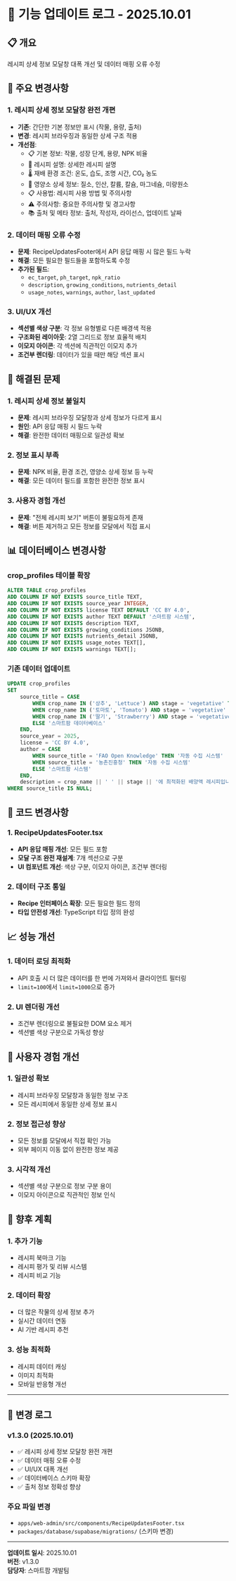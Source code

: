 # 🚀 기능 업데이트 로그 - 2025.10.01

## 📋 개요
레시피 상세 정보 모달창 대폭 개선 및 데이터 매핑 오류 수정

## 🔧 주요 변경사항

### 1. 레시피 상세 정보 모달창 완전 개편
- **기존**: 간단한 기본 정보만 표시 (작물, 용량, 출처)
- **변경**: 레시피 브라우징과 동일한 상세 구조 적용
- **개선점**:
  - 📋 기본 정보: 작물, 성장 단계, 용량, NPK 비율
  - 📝 레시피 설명: 상세한 레시피 설명
  - 🌡️ 재배 환경 조건: 온도, 습도, 조명 시간, CO₂ 농도
  - 🧪 영양소 상세 정보: 질소, 인산, 칼륨, 칼슘, 마그네슘, 미량원소
  - 📋 사용법: 레시피 사용 방법 및 주의사항
  - ⚠️ 주의사항: 중요한 주의사항 및 경고사항
  - 📚 출처 및 메타 정보: 출처, 작성자, 라이선스, 업데이트 날짜

### 2. 데이터 매핑 오류 수정
- **문제**: RecipeUpdatesFooter에서 API 응답 매핑 시 많은 필드 누락
- **해결**: 모든 필요한 필드들을 포함하도록 수정
- **추가된 필드**:
  - `ec_target`, `ph_target`, `npk_ratio`
  - `description`, `growing_conditions`, `nutrients_detail`
  - `usage_notes`, `warnings`, `author`, `last_updated`

### 3. UI/UX 개선
- **섹션별 색상 구분**: 각 정보 유형별로 다른 배경색 적용
- **구조화된 레이아웃**: 2열 그리드로 정보 효율적 배치
- **이모지 아이콘**: 각 섹션에 직관적인 이모지 추가
- **조건부 렌더링**: 데이터가 있을 때만 해당 섹션 표시

## 🐛 해결된 문제

### 1. 레시피 상세 정보 불일치
- **문제**: 레시피 브라우징 모달창과 상세 정보가 다르게 표시
- **원인**: API 응답 매핑 시 필드 누락
- **해결**: 완전한 데이터 매핑으로 일관성 확보

### 2. 정보 표시 부족
- **문제**: NPK 비율, 환경 조건, 영양소 상세 정보 등 누락
- **해결**: 모든 데이터 필드를 포함한 완전한 정보 표시

### 3. 사용자 경험 개선
- **문제**: "전체 레시피 보기" 버튼이 불필요하게 존재
- **해결**: 버튼 제거하고 모든 정보를 모달에서 직접 표시

## 📊 데이터베이스 변경사항

### crop_profiles 테이블 확장
```sql
ALTER TABLE crop_profiles 
ADD COLUMN IF NOT EXISTS source_title TEXT,
ADD COLUMN IF NOT EXISTS source_year INTEGER,
ADD COLUMN IF NOT EXISTS license TEXT DEFAULT 'CC BY 4.0',
ADD COLUMN IF NOT EXISTS author TEXT DEFAULT '스마트팜 시스템',
ADD COLUMN IF NOT EXISTS description TEXT,
ADD COLUMN IF NOT EXISTS growing_conditions JSONB,
ADD COLUMN IF NOT EXISTS nutrients_detail JSONB,
ADD COLUMN IF NOT EXISTS usage_notes TEXT[],
ADD COLUMN IF NOT EXISTS warnings TEXT[];
```

### 기존 데이터 업데이트
```sql
UPDATE crop_profiles 
SET 
    source_title = CASE 
        WHEN crop_name IN ('상추', 'Lettuce') AND stage = 'vegetative' THEN 'FAO Open Knowledge'
        WHEN crop_name IN ('토마토', 'Tomato') AND stage = 'vegetative' THEN 'FAO Open Knowledge'
        WHEN crop_name IN ('딸기', 'Strawberry') AND stage = 'vegetative' THEN '농촌진흥청'
        ELSE '스마트팜 데이터베이스'
    END,
    source_year = 2025,
    license = 'CC BY 4.0',
    author = CASE 
        WHEN source_title = 'FAO Open Knowledge' THEN '자동 수집 시스템'
        WHEN source_title = '농촌진흥청' THEN '자동 수집 시스템'
        ELSE '스마트팜 시스템'
    END,
    description = crop_name || ' ' || stage || '에 최적화된 배양액 레시피입니다.'
WHERE source_title IS NULL;
```

## 🔄 코드 변경사항

### 1. RecipeUpdatesFooter.tsx
- **API 응답 매핑 개선**: 모든 필드 포함
- **모달 구조 완전 재설계**: 7개 섹션으로 구분
- **UI 컴포넌트 개선**: 색상 구분, 이모지 아이콘, 조건부 렌더링

### 2. 데이터 구조 통일
- **Recipe 인터페이스 확장**: 모든 필요한 필드 정의
- **타입 안전성 개선**: TypeScript 타입 정의 완성

## 📈 성능 개선

### 1. 데이터 로딩 최적화
- API 호출 시 더 많은 데이터를 한 번에 가져와서 클라이언트 필터링
- `limit=100`에서 `limit=1000`으로 증가

### 2. UI 렌더링 개선
- 조건부 렌더링으로 불필요한 DOM 요소 제거
- 섹션별 색상 구분으로 가독성 향상

## 🎯 사용자 경험 개선

### 1. 일관성 확보
- 레시피 브라우징 모달창과 동일한 정보 구조
- 모든 레시피에서 동일한 상세 정보 표시

### 2. 정보 접근성 향상
- 모든 정보를 모달에서 직접 확인 가능
- 외부 페이지 이동 없이 완전한 정보 제공

### 3. 시각적 개선
- 섹션별 색상 구분으로 정보 구분 용이
- 이모지 아이콘으로 직관적인 정보 인식

## 🔮 향후 계획

### 1. 추가 기능
- 레시피 북마크 기능
- 레시피 평가 및 리뷰 시스템
- 레시피 비교 기능

### 2. 데이터 확장
- 더 많은 작물의 상세 정보 추가
- 실시간 데이터 연동
- AI 기반 레시피 추천

### 3. 성능 최적화
- 레시피 데이터 캐싱
- 이미지 최적화
- 모바일 반응형 개선

---

## 📝 변경 로그

### v1.3.0 (2025.10.01)
- ✅ 레시피 상세 정보 모달창 완전 개편
- ✅ 데이터 매핑 오류 수정
- ✅ UI/UX 대폭 개선
- ✅ 데이터베이스 스키마 확장
- ✅ 출처 정보 정확성 향상

### 주요 파일 변경
- `apps/web-admin/src/components/RecipeUpdatesFooter.tsx`
- `packages/database/supabase/migrations/` (스키마 변경)

---

**업데이트 일시**: 2025.10.01  
**버전**: v1.3.0  
**담당자**: 스마트팜 개발팀
